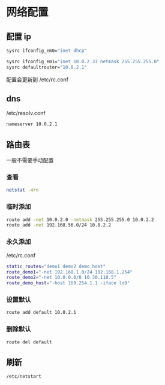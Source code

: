 # 网络配置

## 配置 ip

```sh
sysrc ifconfig_em0="inet dhcp"

sysrc ifconfig_em1="inet 10.0.2.33 netmask 255.255.255.0"
sysrc defaultrouter="10.0.2.1"
```

配置会更新到 /etc/rc.conf

## dns

/etc/resolv.conf

```sh
nameserver 10.0.2.1
```

## 路由表

一般不需要手动配置

### 查看

```sh
netstat -4rn
```

### 临时添加

```sh
route add -net 10.0.2.0 -netmask 255.255.255.0 10.0.2.2
route add -net 192.168.56.0/24 10.0.2.2
```

### 永久添加

/etc/rc.conf

```sh
static_routes="demo1 demo2 demo_host"
route_demo1="-net 192.168.1.0/24 192.168.1.254"
route_demo2="-net 10.0.0.0/8 10.30.110.5"
route_demo_host="-host 169.254.1.1 -iface lo0"
```

### 设置默认

```sh
route add default 10.0.2.1
```

### 删除默认

```sh
route del default
```

## 刷新

```sh
/etc/netstart
```
